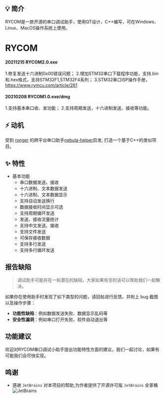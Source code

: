 ## 💡 简介

RYCOM是一款开源的串口调试助手，使用QT设计，C++编写，可在Windows、Linux、MacOS操作系统上使用。
# RYCOM

#### 20211215 RYCOM2.0.exe
  1.修复发送十六进制0x00错误问题；
  2.增加STM32串口下载程序功能，支持.bin和.hex格式，支持STM32F1,STM32F4系列；
  3.STM32串口ISP操作手册，https://www.rymcu.com/article/261
  
#### 20210208 RYCOM1.0.exe/dmg
  1.支持基本串口收、发功能；
  2.支持周期发送，十六进制发送、接收等功能。
## ⚡ 动机

受到 [ronger](https://www.rymcu.com/user/ronger) 的跨平台串口助手[nebula-helper](https://www.rymcu.com/user/ronger)启发, 打造一个基于C++的类似项目。

## ✨ 特性

- 基本功能
  - 串口数据发送、接收
  - 十六进制、文本数据发送
  - 十六进制、文本数据显示
  - 支持自动发送换行
  - 数据接收时间显示可选
  - 支持周期循环发送
  - 发送、接收流量统计
  - 支持中文发送、接收
  - 支持文件发送
  - 可保存接收数据
  - 支持多行发送
  - 支持多行循环发送

## 报告缺陷

> 调试助手可能存在一些潜在的缺陷，大家如果有空的话可以帮助我们一起解决。

如果你在使用助手时发现了如下类型的问题，请回帖进行反馈，并附上 bug 截图以及操作步骤：

* **功能性缺陷**：例如数据发送失败、数据显示乱码等
* **安全性漏洞**：例如串口打开失败、软件自动退出等

## 功能建议

欢迎对RYCOM串口调试小助手提出功能特性方面的建议，我们一起讨论，如果有可能我们会尽快实现。

## 鸣谢
- 感谢 `JetBrains` 对本项目的帮助,为作者提供了开源许可版 `JetBrains` 全家桶
![JetBrains](src/main/resources/static/jetbrains.png)
